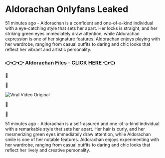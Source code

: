 # Aldorachan Onlyfans Leaked

<p>51 minutes ago - Aldorachan is a confident and one-of-a-kind individual with a eye-catching style that sets her apart. Her locks is straight, and her striking green eyes immediately draw attention, while Aldorachan expression is one of her signature features. Aldorachan enjoys playing with her wardrobe, ranging from casual outfits to daring and chic looks that reflect her vibrant and artistic personality.</p><p>
<h3><a href="https://fansleaks.com-getfree.pro/aldorachan" rel="nofollow">👉👉👉 Aldorachan Files - CLICK HERE 👈👈</a></h3>
<p>🔻</p>
<p>🔻</p> <p>
<a href="https://fansleaks.com-getfree.pro/aldorachan" rel="nofollow"><img src="https://i.imgur.com/0ZbtXZ5.gif" alt="Viral Video Original" style="max-width: 100%; display: inline-block;" data-target="animated-image.originalImage"></a>
<p>🔻</p>
<p>🔻</p> <p>51 minutes ago - Aldorachan is a self-assured and one-of-a-kind individual with a remarkable style that sets her apart. Her hair is curly, and her mesmerizing green eyes immediately draw attention, while Aldorachan smile is one of her notable features. Aldorachan enjoys experimenting with her wardrobe, ranging from casual outfits to daring and chic looks that reflect her lively and creative personality.</p>